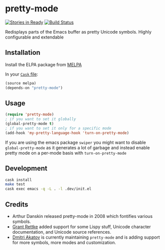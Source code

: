 # pretty-mode

[![Stories in Ready](https://badge.waffle.io/akatov/pretty-mode.png?label=ready&title=Ready)](https://waffle.io/akatov/pretty-mode)
[![Build Status](https://travis-ci.org/akatov/pretty-mode.png)](https://travis-ci.org/akatov/pretty-mode)

Redisplays parts of the Emacs buffer as pretty Unicode symbols. Highly configurable and extendable

## Installation

Install the ELPA package from [MELPA](http://melpa.milkbox.net/#/pretty-mode)

In your [`Cask` file](https://github.com/cask/cask):

```lisp
(source melpa)
(depends-on "pretty-mode")
```

## Usage

```lisp
(require 'pretty-mode)
; if you want to set it globally
(global-pretty-mode t)
; if you want to set it only for a specific mode
(add-hook 'my-pretty-language-hook 'turn-on-pretty-mode)
```

If you are using the emacs package `swiper` you might want to disable `global-pretty-mode` as it generates a lot of garbage and instead enable pretty mode on a per-mode basis with `turn-on-pretty-mode`

## Development

```bash
cask install
make test
cask exec emacs -q -L . -l .dev/init.el
```

## Credits

- Arthur Danskin released pretty-mode in 2008 which fontifies various symbols.
- [Grant Rettke](https://github.com/grettke) added support for some Lispy stuff,
  Unicode character documentation, and Unicode source references.
- [Dmitri Akatov](https://github.com/akatov) is currently maintaining
  `pretty-mode` and is adding support for more symbols, more modes and
  customization.
